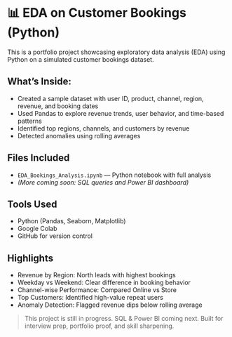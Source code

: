 # 📊 EDA on Customer Bookings (Python)

This is a portfolio project showcasing exploratory data analysis (EDA) using Python on a simulated customer bookings dataset.

## What’s Inside:
- Created a sample dataset with user ID, product, channel, region, revenue, and booking dates
- Used Pandas to explore revenue trends, user behavior, and time-based patterns
- Identified top regions, channels, and customers by revenue
- Detected anomalies using rolling averages

## Files Included
- `EDA_Bookings_Analysis.ipynb` — Python notebook with full analysis
- *(More coming soon: SQL queries and Power BI dashboard)*

## Tools Used
- Python (Pandas, Seaborn, Matplotlib)
- Google Colab
- GitHub for version control

## Highlights
- Revenue by Region: North leads with highest bookings
- Weekday vs Weekend: Clear difference in booking behavior
- Channel-wise Performance: Compared Online vs Store
- Top Customers: Identified high-value repeat users
- Anomaly Detection: Flagged revenue dips below rolling average

> This project is still in progress. SQL & Power BI coming next.
> Built for interview prep, portfolio proof, and skill sharpening.
